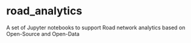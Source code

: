 # road_analytics
A set of Jupyter notebooks to support Road network analytics based on Open-Source and Open-Data
